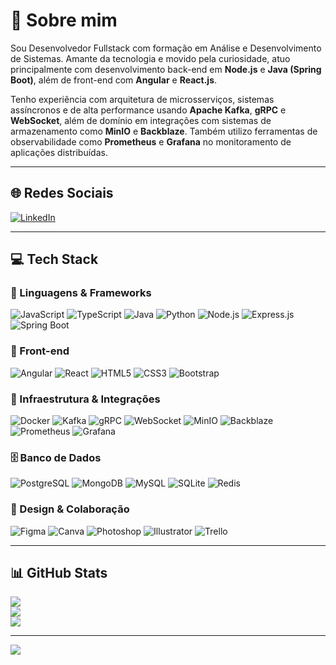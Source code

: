 # 💫 Sobre mim
Sou Desenvolvedor Fullstack com formação em Análise e Desenvolvimento de Sistemas. Amante da tecnologia e movido pela curiosidade, atuo principalmente com desenvolvimento back-end em **Node.js** e **Java (Spring Boot)**, além de front-end com **Angular** e **React.js**.

Tenho experiência com arquitetura de microsserviços, sistemas assíncronos e de alta performance usando **Apache Kafka**, **gRPC** e **WebSocket**, além de domínio em integrações com sistemas de armazenamento como **MinIO** e **Backblaze**. Também utilizo ferramentas de observabilidade como **Prometheus** e **Grafana** no monitoramento de aplicações distribuídas.

---

## 🌐 Redes Sociais
[![LinkedIn](https://img.shields.io/badge/LinkedIn-%230077B5.svg?logo=linkedin&logoColor=white)](https://www.linkedin.com/in/jo%C3%A3o-pablo-vilanir-9033b01b2)

---

## 💻 Tech Stack

### 🧠 Linguagens & Frameworks
![JavaScript](https://img.shields.io/badge/javascript-%23323330.svg?style=for-the-badge&logo=javascript&logoColor=%23F7DF1E)
![TypeScript](https://img.shields.io/badge/typescript-%23007acc.svg?style=for-the-badge&logo=typescript&logoColor=white)
![Java](https://img.shields.io/badge/java-%23ED8B00.svg?style=for-the-badge&logo=java&logoColor=white)
![Python](https://img.shields.io/badge/python-3670A0?style=for-the-badge&logo=python&logoColor=ffdd54)
![Node.js](https://img.shields.io/badge/node.js-%2343853D.svg?style=for-the-badge&logo=node.js&logoColor=white)
![Express.js](https://img.shields.io/badge/express.js-%23404d59.svg?style=for-the-badge&logo=express&logoColor=white)
![Spring Boot](https://img.shields.io/badge/spring%20boot-%236DB33F.svg?style=for-the-badge&logo=spring-boot&logoColor=white)

### 🎨 Front-end
![Angular](https://img.shields.io/badge/angular-%23DD0031.svg?style=for-the-badge&logo=angular&logoColor=white)
![React](https://img.shields.io/badge/react-%2320232a.svg?style=for-the-badge&logo=react&logoColor=%2361DAFB)
![HTML5](https://img.shields.io/badge/html5-%23E34F26.svg?style=for-the-badge&logo=html5&logoColor=white)
![CSS3](https://img.shields.io/badge/css3-%231572B6.svg?style=for-the-badge&logo=css3&logoColor=white)
![Bootstrap](https://img.shields.io/badge/bootstrap-%23563D7C.svg?style=for-the-badge&logo=bootstrap&logoColor=white)

### 🧰 Infraestrutura & Integrações
![Docker](https://img.shields.io/badge/docker-%230db7ed.svg?style=for-the-badge&logo=docker&logoColor=white)
![Kafka](https://img.shields.io/badge/kafka-231f20?style=for-the-badge&logo=apachekafka&logoColor=white)
![gRPC](https://img.shields.io/badge/gRPC-%2306B6D4.svg?style=for-the-badge&logo=grpc&logoColor=white)
![WebSocket](https://img.shields.io/badge/websocket-%23007ACC.svg?style=for-the-badge&logo=websocket&logoColor=white)
![MinIO](https://img.shields.io/badge/minio-%23c12127.svg?style=for-the-badge&logo=minio&logoColor=white)
![Backblaze](https://img.shields.io/badge/backblaze-%23ff0000.svg?style=for-the-badge&logo=backblaze&logoColor=white)
![Prometheus](https://img.shields.io/badge/prometheus-%23E6522C.svg?style=for-the-badge&logo=prometheus&logoColor=white)
![Grafana](https://img.shields.io/badge/grafana-F46800.svg?style=for-the-badge&logo=grafana&logoColor=white)

### 🗄️ Banco de Dados
![PostgreSQL](https://img.shields.io/badge/postgresql-%23316192.svg?style=for-the-badge&logo=postgresql&logoColor=white)
![MongoDB](https://img.shields.io/badge/mongodb-%2347A248.svg?style=for-the-badge&logo=mongodb&logoColor=white)
![MySQL](https://img.shields.io/badge/mysql-%2300f.svg?style=for-the-badge&logo=mysql&logoColor=white)
![SQLite](https://img.shields.io/badge/sqlite-%2307405e.svg?style=for-the-badge&logo=sqlite&logoColor=white)
![Redis](https://img.shields.io/badge/redis-%23DC382D.svg?style=for-the-badge&logo=redis&logoColor=white)

### 🎨 Design & Colaboração
![Figma](https://img.shields.io/badge/figma-%23F24E1E.svg?style=for-the-badge&logo=figma&logoColor=white)
![Canva](https://img.shields.io/badge/Canva-%2300C4CC.svg?style=for-the-badge&logo=Canva&logoColor=white)
![Photoshop](https://img.shields.io/badge/photoshop-%2331A8FF.svg?style=for-the-badge&logo=adobephotoshop&logoColor=white)
![Illustrator](https://img.shields.io/badge/illustrator-%23FF9A00.svg?style=for-the-badge&logo=adobeillustrator&logoColor=white)
![Trello](https://img.shields.io/badge/Trello-%23026AA7.svg?style=for-the-badge&logo=Trello&logoColor=white)

---

## 📊 GitHub Stats
![](https://github-readme-stats.vercel.app/api?username=JPabloVM&theme=dark&hide_border=false&include_all_commits=true&count_private=true)<br/>
![](https://github-readme-streak-stats.herokuapp.com/?user=JPabloVM&theme=dark&hide_border=false)<br/>
![](https://github-readme-stats.vercel.app/api/top-langs/?username=JPabloVM&theme=dark&hide_border=false&layout=compact)

---

[![](https://visitcount.itsvg.in/api?id=JPabloVM&icon=0&color=0)](https://visitcount.itsvg.in)

<!-- Proudly created with GPRM ( https://gprm.itsvg.in ) -->
